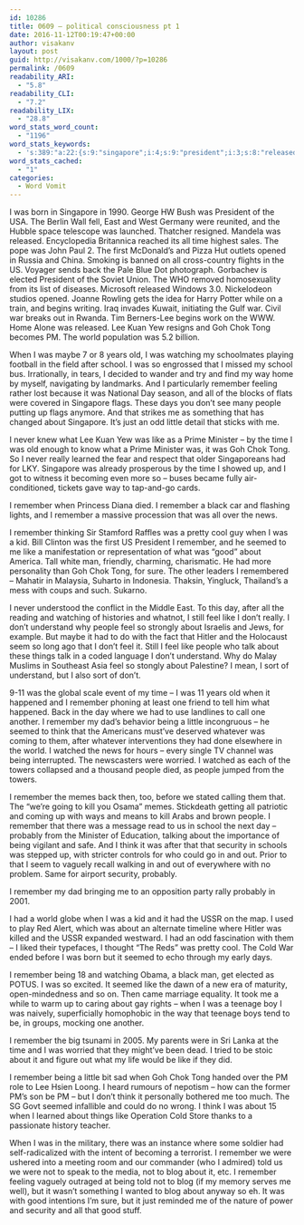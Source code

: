 ```yaml
---
id: 10286
title: 0609 – political consciousness pt 1
date: 2016-11-12T00:19:47+00:00
author: visakanv
layout: post
guid: http://visakanv.com/1000/?p=10286
permalink: /0609
readability_ARI:
  - "5.8"
readability_CLI:
  - "7.2"
readability_LIX:
  - "28.8"
word_stats_word_count:
  - "1196"
word_stats_keywords:
  - 's:389:"a:22:{s:9:"singapore";i:4;s:9:"president";i:3;s:8:"released";i:3;s:4:"time";i:5;s:4:"chok";i:4;s:4:"tong";i:4;s:5:"world";i:3;s:8:"watching";i:3;s:6:"school";i:3;s:8:"remember";i:16;s:6:"people";i:6;s:6:"little";i:3;s:4:"like";i:7;s:8:"minister";i:3;s:6:"seemed";i:5;s:4:"good";i:3;s:4:"feel";i:5;s:10:"understand";i:3;s:5:"think";i:4;s:8:"probably";i:3;s:8:"security";i:3;s:4:"blog";i:3;}";'
word_stats_cached:
  - "1"
categories:
  - Word Vomit
---
```

I was born in Singapore in 1990. George HW Bush was President of the USA. The Berlin Wall fell, East and West Germany were reunited, and the Hubble space telescope was launched. Thatcher resigned. Mandela was released. Encyclopedia Britannica reached its all time highest sales. The pope was John Paul 2. The first McDonald’s and Pizza Hut outlets opened in Russia and China. Smoking is banned on all cross-country flights in the US. Voyager sends back the Pale Blue Dot photograph. Gorbachev is elected President of the Soviet Union. The WHO removed homosexuality from its list of diseases. Microsoft released Windows 3.0. Nickelodeon studios opened. Joanne Rowling gets the idea for Harry Potter while on a train, and begins writing. Iraq invades Kuwait, initiating the Gulf war. Civil war breaks out in Rwanda. Tim Berners-Lee begins work on the WWW. Home Alone was released. Lee Kuan Yew resigns and Goh Chok Tong becomes PM. The world population was 5.2 billion.

When I was maybe 7 or 8 years old, I was watching my schoolmates playing football in the field after school. I was so engrossed that I missed my school bus. Irrationally, in tears, I decided to wander and try and find my way home by myself, navigating by landmarks. And I particularly remember feeling rather lost because it was National Day season, and all of the blocks of flats were covered in Singapore flags. These days you don’t see many people putting up flags anymore. And that strikes me as something that has changed about Singapore. It’s just an odd little detail that sticks with me.

I never knew what Lee Kuan Yew was like as a Prime Minister – by the time I was old enough to know what a Prime Minister was, it was Goh Chok Tong. So I never really learned the fear and respect that older Singaporeans had for LKY. Singapore was already prosperous by the time I showed up, and I got to witness it becoming even more so – buses became fully air-conditioned, tickets gave way to tap-and-go cards.

I remember when Princess Diana died. I remember a black car and flashing lights, and I remember a massive procession that was all over the news. 

I remember thinking Sir Stamford Raffles was a pretty cool guy when I was a kid. Bill Clinton was the first US President I remember, and he seemed to me like a manifestation or representation of what was “good” about America. Tall white man, friendly, charming, charismatic. He had more personality than Goh Chok Tong, for sure. The other leaders I remembered – Mahatir in Malaysia, Suharto in Indonesia. Thaksin, Yingluck, Thailand’s a mess with coups and such. Sukarno. 

I never understood the conflict in the Middle East. To this day, after all the reading and watching of histories and whatnot, I still feel like I don’t really. I don’t understand why people feel so strongly about Israelis and Jews, for example. But maybe it had to do with the fact that Hitler and the Holocaust seem so long ago that I don’t feel it. Still I feel like people who talk about these things talk in a coded language I don’t understand. Why do Malay Muslims in Southeast Asia feel so stongly about Palestine? I mean, I sort of understand, but I also sort of don’t. 

9-11 was the global scale event of my time – I was 11 years old when it happened and I remember phoning at least one friend to tell him what happened. Back in the day where we had to use landlines to call one another. I remember my dad’s behavior being a little incongruous – he seemed to think that the Americans must’ve deserved whatever was coming to them, after whatever interventions they had done elsewhere in the world. I watched the news for hours – every single TV channel was being interrupted. The newscasters were worried. I watched as each of the towers collapsed and a thousand people died, as people jumped from the towers.

I remember the memes back then, too, before we stated calling them that. The “we’re going to kill you Osama” memes. Stickdeath getting all patriotic and coming up with ways and means to kill Arabs and brown people. I remember that there was a message read to us in school the next day – probably from the Minister of Education, talking about the importance of being vigilant and safe. And I think it was after that that security in schools was stepped up, with stricter controls for who could go in and out. Prior to that I seem to vaguely recall walking in and out of everywhere with no problem. Same for airport security, probably.

I remember my dad bringing me to an opposition party rally probably in 2001. 

I had a world globe when I was a kid and it had the USSR on the map. I used to play Red Alert, which was about an alternate timeline where Hitler was killed and the USSR expanded westward. I had an odd fascination with them – I liked their typefaces, I thought “The Reds” was pretty cool. The Cold War ended before I was born but it seemed to echo through my early days.

I remember being 18 and watching Obama, a black man, get elected as POTUS. I was so excited. It seemed like the dawn of a new era of maturity, open-mindedness and so on. Then came marriage equality. It took me a while to warm up to caring about gay rights – when I was a teenage boy I was naively, superficially homophobic in the way that teenage boys tend to be, in groups, mocking one another.

I remember the big tsunami in 2005. My parents were in Sri Lanka at the time and I was worried that they might’ve been dead. I tried to be stoic about it and figure out what my life would be like if they did.

I remember being a little bit sad when Goh Chok Tong handed over the PM role to Lee Hsien Loong. I heard rumours of nepotism – how can the former PM&#8217;s son be PM – but I don’t think it personally bothered me too much. The SG Govt seemed infallible and could do no wrong. I think I was about 15 when I learned about things like Operation Cold Store thanks to a passionate history teacher.

When I was in the military, there was an instance where some soldier had self-radicalized with the intent of becoming a terrorist. I remember we were ushered into a meeting room and our commander (who I admired) told us we were not to speak to the media, not to blog about it, etc. I remember feeling vaguely outraged at being told not to blog (if my memory serves me well), but it wasn’t something I wanted to blog about anyway so eh. It was with good intentions I’m sure, but it just reminded me of the nature of power and security and all that good stuff.